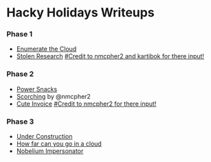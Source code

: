 # Hacky Holidays Writeups

<h3>Phase 1</h3>

<ul>
  <li><a href='https://github.com/AusCryptor82/Hacky-Holidays-Writeups/blob/main/Enumerate_The_Cloud.pdf'>Enumerate the Cloud</a></li>
  <li>
    <a href='https://github.com/AusCryptor82/Hacky-Holidays-Writeups/blob/main/Stolen%20Research.pdf'>Stolen Research</a> <u>#Credit to nmcpher2 and kartibok for there input!</u>     </li>
</ul>

<h3>Phase 2</h3>
<ul>
  <li><a href='https://github.com/AusCryptor82/Hacky-Holidays-Writeups/blob/main/Power%20Snacks.pdf'>Power Snacks</a>
  <li><a href='https://quiver-bramble-9a4.notion.site/Scorching-824b1af5f7b34230a5ddf975e9c9bcf1'>Scorching</a> by @nmcpher2 </li>
  <li><a href='https://github.com/AusCryptor82/Hacky-Holidays-Writeups/blob/main/Cute%20Invoice.pdf'>Cute Invoice</a> <u>#Credit to nmcpher2 for there input!</u></li>
</ul>
<h3>Phase 3</h3>
<ul>
  <li><a href='https://github.com/AusCryptor82/Hacky-Holidays-Writeups/blob/main/Under%20Construction.pdf'>Under Construction</a></li>
  <li><a href='https://github.com/AusCryptor82/Hacky-Holidays-Writeups/blob/main/How_Far_Can_You_Go_In_A_Cloud.pdf'>How far can you go in a cloud</a></li>
  <li><a href='https://github.com/AusCryptor82/Hacky-Holidays-Writeups/blob/main/Nobelium%20Impersonator.pdf'>Nobelium Impersonator</a></li>  
</ul>


